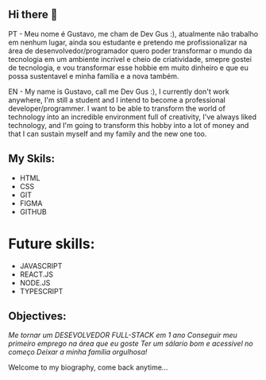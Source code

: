 ## Hi there 👋
PT - Meu nome é Gustavo, me cham de Dev Gus :), atualmente não trabalho em nenhum lugar, ainda sou estudante e pretendo me profissionalizar na área de desenvolvedor/programador quero poder transformar o mundo da tecnologia em um ambiente incrível e cheio de criatividade, smepre gostei de tecnologia, e vou transformar esse hobbie em muito dinheiro e que eu possa sustentavel e minha família e a nova também.

EN - My name is Gustavo, call me Dev Gus :), I currently don't work anywhere, I'm still a student and I intend to become a professional developer/programmer. I want to be able to transform the world of technology into an incredible environment full of creativity, I've always liked technology, and I'm going to transform this hobby into a lot of money and that I can sustain myself and my family and the new one too.

## My Skils:
- HTML
- CSS
- GIT
- FIGMA
- GITHUB
# Future skills:
- JAVASCRIPT
- REACT.JS
- NODE.JS
- TYPESCRIPT

## Objectives:
  *Me tornar um DESEVOLVEDOR FULL-STACK em 1 ano*
  *Conseguir meu primeiro emprego na área que eu goste*
  *Ter um sálario bom e acessível no começo*
  *Deixar a minha família orgulhosa!*

Welcome to my biography, come back anytime...
